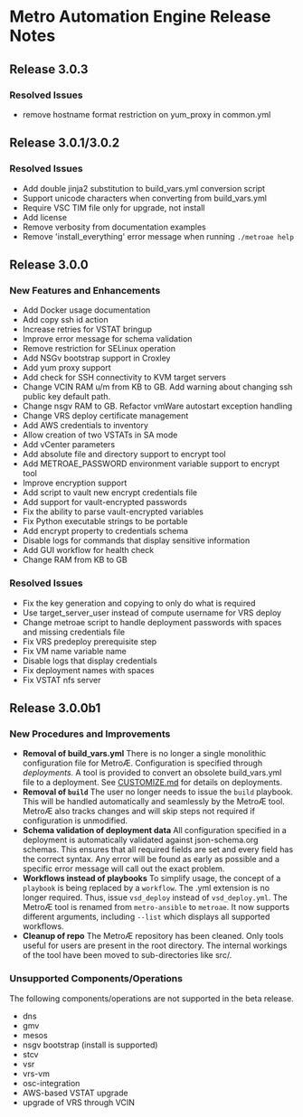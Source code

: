 # Metro Automation Engine Release Notes

## Release 3.0.3

### Resolved Issues
* remove hostname format restriction on yum_proxy in common.yml

## Release 3.0.1/3.0.2

### Resolved Issues
* Add double jinja2 substitution to build_vars.yml conversion script
* Support unicode characters when converting from build_vars.yml
* Require VSC TIM file only for upgrade, not install
* Add license
* Remove verbosity from documentation examples
* Remove 'install_everything' error message when running `./metroae help`

## Release 3.0.0

### New Features and Enhancements
* Add Docker usage documentation
* Add copy ssh id action
* Increase retries for VSTAT bringup
* Improve error message for schema validation
* Remove restriction for SELinux operation
* Add NSGv bootstrap support in Croxley
* Add yum proxy support
* Add check for SSH connectivity to KVM target servers
* Change VCIN RAM u/m from KB to GB. Add warning about changing ssh public key default path.
* Change nsgv RAM to GB. Refactor vmWare autostart exception handling
* Change VRS deploy certificate management
* Add AWS credentials to inventory
* Allow creation of two VSTATs in SA mode
* Add vCenter parameters
* Add absolute file and directory support to encrypt tool
* Add METROAE_PASSWORD environment variable support to encrypt tool
* Improve encryption support
* Add script to vault new encrypt credentials file
* Add support for vault-encrypted passwords
* Fix the ability to parse vault-encrypted variables
* Fix Python executable strings to be portable
* Add encrypt property to credentials schema
* Disable logs for commands that display sensitive information
* Add GUI workflow for health check
* Change RAM from KB to GB

### Resolved Issues
* Fix the key generation and copying to only do what is required
* Use target_server_user instead of compute username for VRS deploy
* Change metroae script to handle deployment passwords with spaces and missing credentials file
* Fix VRS predeploy prerequisite step
* Fix VM name variable name
* Disable logs that display credentials
* Fix deployment names with spaces
* Fix VSTAT nfs server

## Release 3.0.0b1

### New Procedures and Improvements

* **Removal of build_vars.yml**  There is no longer a single monolithic configuration file for MetroÆ.  Configuration is specified through *deployments*.  A tool is provided to convert an obsolete build_vars.yml file to a deployment.  See [CUSTOMIZE.md](Documentation/CUSTOMIZE.md) for details on deployments.
* **Removal of `build`**  The user no longer needs to issue the `build` playbook. This will be handled automatically and seamlessly by the MetroÆ tool. MetroÆ also tracks changes and will skip steps not required if configuration is unmodified.
* **Schema validation of deployment data**  All configuration specified in a deployment is automatically validated against json-schema.org schemas. This ensures that all required fields are set and every field has the correct syntax. Any error will be found as early as possible and a specific error message will call out the exact problem.
* **Workflows instead of playbooks**  To simplify usage, the concept of a `playbook` is being replaced by a `workflow`. The .yml extension is no longer required. Thus, issue `vsd_deploy` instead of `vsd_deploy.yml`. The MetroÆ tool is renamed from `metro-ansible` to `metroae`. It now supports different arguments, including `--list` which displays all supported workflows.
* **Cleanup of repo**  The MetroÆ repository has been cleaned. Only tools useful for users are present in the root directory. The internal workings of the tool have been moved to sub-directories like src/.

### Unsupported Components/Operations
The following components/operations are not supported in the beta release.
* dns
* gmv
* mesos
* nsgv bootstrap (install is supported)
* stcv
* vsr
* vrs-vm
* osc-integration
* AWS-based VSTAT upgrade
* upgrade of VRS through VCIN
